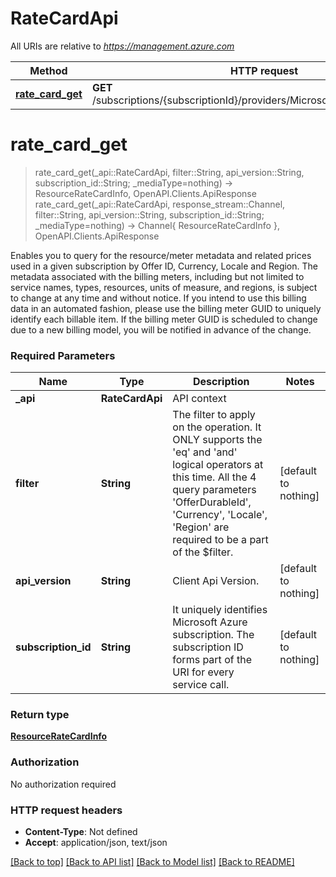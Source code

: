 # RateCardApi

All URIs are relative to *https://management.azure.com*

Method | HTTP request | Description
------------- | ------------- | -------------
[**rate_card_get**](RateCardApi.md#rate_card_get) | **GET** /subscriptions/{subscriptionId}/providers/Microsoft.Commerce/RateCard | 


# **rate_card_get**
> rate_card_get(_api::RateCardApi, filter::String, api_version::String, subscription_id::String; _mediaType=nothing) -> ResourceRateCardInfo, OpenAPI.Clients.ApiResponse <br/>
> rate_card_get(_api::RateCardApi, response_stream::Channel, filter::String, api_version::String, subscription_id::String; _mediaType=nothing) -> Channel{ ResourceRateCardInfo }, OpenAPI.Clients.ApiResponse



Enables you to query for the resource/meter metadata and related prices used in a given subscription by Offer ID, Currency, Locale and Region. The metadata associated with the billing meters, including but not limited to service names, types, resources, units of measure, and regions, is subject to change at any time and without notice. If you intend to use this billing data in an automated fashion, please use the billing meter GUID to uniquely identify each billable item. If the billing meter GUID is scheduled to change due to a new billing model, you will be notified in advance of the change. 

### Required Parameters

Name | Type | Description  | Notes
------------- | ------------- | ------------- | -------------
 **_api** | **RateCardApi** | API context | 
**filter** | **String**| The filter to apply on the operation. It ONLY supports the &#39;eq&#39; and &#39;and&#39; logical operators at this time. All the 4 query parameters &#39;OfferDurableId&#39;,  &#39;Currency&#39;, &#39;Locale&#39;, &#39;Region&#39; are required to be a part of the $filter. | [default to nothing]
**api_version** | **String**| Client Api Version. | [default to nothing]
**subscription_id** | **String**| It uniquely identifies Microsoft Azure subscription. The subscription ID forms part of the URI for every service call. | [default to nothing]

### Return type

[**ResourceRateCardInfo**](ResourceRateCardInfo.md)

### Authorization

No authorization required

### HTTP request headers

 - **Content-Type**: Not defined
 - **Accept**: application/json, text/json

[[Back to top]](#) [[Back to API list]](../README.md#api-endpoints) [[Back to Model list]](../README.md#models) [[Back to README]](../README.md)

